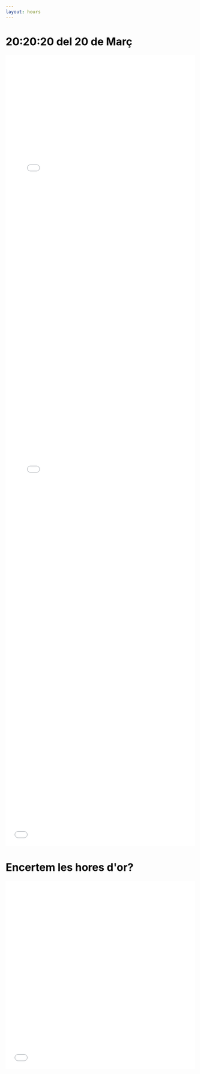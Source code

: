 ```yaml
---
layout: hours
---
```


# <span style="color: #000000;">20:20:20 del 20 de Març</span>
<div>
<p>

</p>
<p>
</p>
</div>

<div style="text-align: center; margin: 0 auto;">
  <!-- Replace the following line with your actual graph code -->
  <iframe src="assets/plots/004_Hours_Eva_heatmap.html" style="width: 100%; height: 800px; border: none;"></iframe>
  <iframe src="assets/plots/004_Hours_Ali_heatmap.html" style="width: 100%; height: 800px; border: none;"></iframe>
</div>

<div style="text-align: center; margin: 0 auto;">
  <!-- Replace the following line with your actual graph code -->
  <iframe src="assets/plots/005_line?bar_messages_per_hour_fig.html" style="width: 100%; height: 500px; border: none;"></iframe>
</div>





# <span style="color: #000000;">Encertem les hores d'or?</span>

<div>
<p>
</p>



<p>
</p>
</div>

<div style="text-align: center; margin: 0 auto;">
  <!-- Replace the following line with your actual graph code -->
  <iframe src="assets/plots/006_Accuracy_of_Hours.html" style="width: 100%; height: 500px; border: none;"></iframe>
</div>